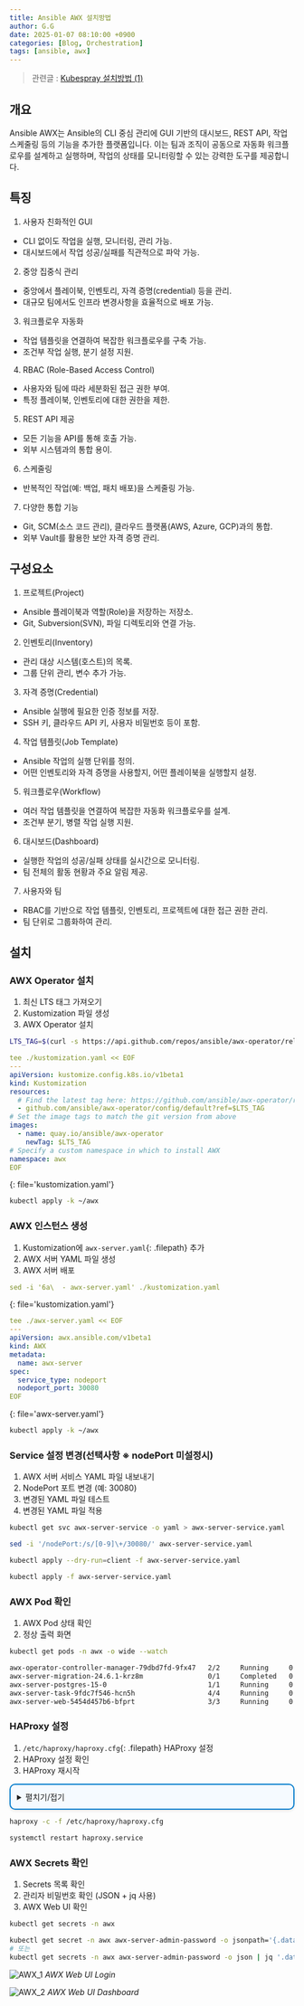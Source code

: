```yaml
---
title: Ansible AWX 설치방법
author: G.G
date: 2025-01-07 08:10:00 +0900
categories: [Blog, Orchestration]
tags: [ansible, awx]
---
```


> 관련글 :
> [ Kubespray 설치방법 (1)](https://heaths2.github.io/posts/kubespray_install/)

## 개요
Ansible AWX는 Ansible의 CLI 중심 관리에 GUI 기반의 대시보드, REST API, 작업 스케줄링 등의 기능을 추가한 플랫폼입니다. 이는 팀과 조직이 공동으로 자동화 워크플로우를 설계하고 실행하며, 작업의 상태를 모니터링할 수 있는 강력한 도구를 제공합니다.

## 특징
1. 사용자 친화적인 GUI
- CLI 없이도 작업을 실행, 모니터링, 관리 가능.
- 대시보드에서 작업 성공/실패를 직관적으로 파악 가능.

2. 중앙 집중식 관리
- 중앙에서 플레이북, 인벤토리, 자격 증명(credential) 등을 관리.
- 대규모 팀에서도 인프라 변경사항을 효율적으로 배포 가능.

3. 워크플로우 자동화
- 작업 템플릿을 연결하여 복잡한 워크플로우를 구축 가능.
- 조건부 작업 실행, 분기 설정 지원.

4. RBAC (Role-Based Access Control)
- 사용자와 팀에 따라 세분화된 접근 권한 부여.
- 특정 플레이북, 인벤토리에 대한 권한을 제한.

5. REST API 제공
- 모든 기능을 API를 통해 호출 가능.
- 외부 시스템과의 통합 용이.

6. 스케줄링
- 반복적인 작업(예: 백업, 패치 배포)을 스케줄링 가능.

7. 다양한 통합 기능
- Git, SCM(소스 코드 관리), 클라우드 플랫폼(AWS, Azure, GCP)과의 통합.
- 외부 Vault를 활용한 보안 자격 증명 관리.

## 구성요소
1. 프로젝트(Project)
- Ansible 플레이북과 역할(Role)을 저장하는 저장소.
- Git, Subversion(SVN), 파일 디렉토리와 연결 가능.

2. 인벤토리(Inventory)
- 관리 대상 시스템(호스트)의 목록.
- 그룹 단위 관리, 변수 추가 가능.

3. 자격 증명(Credential)
- Ansible 실행에 필요한 인증 정보를 저장.
- SSH 키, 클라우드 API 키, 사용자 비밀번호 등이 포함.

4. 작업 템플릿(Job Template)
- Ansible 작업의 실행 단위를 정의.
- 어떤 인벤토리와 자격 증명을 사용할지, 어떤 플레이북을 실행할지 설정.

5. 워크플로우(Workflow)
- 여러 작업 템플릿을 연결하여 복잡한 자동화 워크플로우를 설계.
- 조건부 분기, 병렬 작업 실행 지원.

6. 대시보드(Dashboard)
- 실행한 작업의 성공/실패 상태를 실시간으로 모니터링.
- 팀 전체의 활동 현황과 주요 알림 제공.

7. 사용자와 팀
- RBAC를 기반으로 작업 템플릿, 인벤토리, 프로젝트에 대한 접근 권한 관리.
- 팀 단위로 그룹화하여 관리.

## 설치

### AWX Operator 설치
1. 최신 LTS 태그 가져오기
2. Kustomization 파일 생성
3. AWX Operator 설치

```bash
LTS_TAG=$(curl -s https://api.github.com/repos/ansible/awx-operator/releases/latest | grep tag_name | cut -d '"' -f 4)
```

```yaml
tee ./kustomization.yaml << EOF
---
apiVersion: kustomize.config.k8s.io/v1beta1
kind: Kustomization 
resources:
  # Find the latest tag here: https://github.com/ansible/awx-operator/releases
  - github.com/ansible/awx-operator/config/default?ref=$LTS_TAG
# Set the image tags to match the git version from above 
images:
  - name: quay.io/ansible/awx-operator 
    newTag: $LTS_TAG
# Specify a custom namespace in which to install AWX
namespace: awx
EOF
```
{: file='kustomization.yaml'}

```bash
kubectl apply -k ~/awx
```

### AWX 인스턴스 생성
1. Kustomization에 `awx-server.yaml`{: .filepath} 추가
2. AWX 서버 YAML 파일 생성
3. AWX 서버 배포

```yaml
sed -i '6a\  - awx-server.yaml' ./kustomization.yaml
```
{: file='kustomization.yaml'}

```yaml
tee ./awx-server.yaml << EOF
---
apiVersion: awx.ansible.com/v1beta1
kind: AWX
metadata:
  name: awx-server
spec:
  service_type: nodeport
  nodeport_port: 30080
EOF
```
{: file='awx-server.yaml'}

```bash
kubectl apply -k ~/awx
```

### Service 설정 변경(선택사항 ※ nodePort 미설정시)
1. AWX 서버 서비스 YAML 파일 내보내기
2. NodePort 포트 변경 (예: 30080)
3. 변경된 YAML 파일 테스트
4. 변경된 YAML 파일 적용

```bash
kubectl get svc awx-server-service -o yaml > awx-server-service.yaml
```

```bash
sed -i '/nodePort:/s/[0-9]\+/30080/' awx-server-service.yaml
```

```bash
kubectl apply --dry-run=client -f awx-server-service.yaml
```

```bash
kubectl apply -f awx-server-service.yaml
```

### AWX Pod 확인
1. AWX Pod 상태 확인
2. 정상 출력 화면

```bash
kubectl get pods -n awx -o wide --watch
```

```bash
awx-operator-controller-manager-79dbd7fd-9fx47   2/2     Running     0          66m   10.233.85.12   worker-node01   <none>           <none>
awx-server-migration-24.6.1-krz8m                0/1     Completed   0          82m   10.233.85.11   worker-node01   <none>           <none>
awx-server-postgres-15-0                         1/1     Running     0          85m   10.233.94.6    worker-node02   <none>           <none>
awx-server-task-9fdc7f546-hcn5h                  4/4     Running     0          84m   10.233.94.7    worker-node02   <none>           <none>
awx-server-web-5454d457b6-bfprt                  3/3     Running     0          84m   10.233.85.10   worker-node01   <none>           <none>
```

### HAProxy 설정
1. `/etc/haproxy/haproxy.cfg`{: .filepath} HAProxy 설정
2. HAProxy 설정 확인
3. HAProxy 재시작

<details markdown="block" style="margin: 1em 0; padding: 0.8em; border: 2px solid #007acc; border-radius: 10px; background-color: #f5faff; box-shadow: 0 2px 5px rgba(0, 0, 0, 0.1);">
  <summary>
    펼치기/접기
  </summary>

```bash
#--------------------------------------------------------------------#
# Haproxy settings                                                   #
#--------------------------------------------------------------------#

#--------------------------------------------------------------------#
# Global settings                                                    #
#--------------------------------------------------------------------#
global
	log /dev/log	local0
	log /dev/log	local1 notice
	chroot /var/lib/haproxy
	stats socket /run/haproxy/admin.sock mode 660 level admin expose-fd listeners
	stats timeout 30s
	user haproxy
	group haproxy
	daemon

	# Default SSL material locations
	ca-base /etc/ssl/certs
	crt-base /etc/ssl/private

	# See: https://ssl-config.mozilla.org/#server=haproxy&server-version=2.0.3&config=intermediate
        ssl-default-bind-ciphers ECDHE-ECDSA-AES128-GCM-SHA256:ECDHE-RSA-AES128-GCM-SHA256:ECDHE-ECDSA-AES256-GCM-SHA384:ECDHE-RSA-AES256-GCM-SHA384:ECDHE-ECDSA-CHACHA20-POLY1305:ECDHE-RSA-CHACHA20-POLY1305:DHE-RSA-AES128-GCM-SHA256:DHE-RSA-AES256-GCM-SHA384
        ssl-default-bind-ciphersuites TLS_AES_128_GCM_SHA256:TLS_AES_256_GCM_SHA384:TLS_CHACHA20_POLY1305_SHA256
        ssl-default-bind-options ssl-min-ver TLSv1.2 no-tls-tickets

#--------------------------------------------------------------------#
# Default Configuration                                              #
#--------------------------------------------------------------------#
defaults
        balance source
	log	global
#	mode	http
	option	httplog
	option	dontlognull
        timeout connect 5s
        timeout client  5m
        timeout server  30m
        timeout tunnel  24d

#--------------------------------------------------------------------#
# Frontend Configuration                                             #
#--------------------------------------------------------------------#
frontend k8s_api_front
        mode    tcp
        bind    *:8383
#        bind    *:6443 ssl crt /etc/haproxy/ssl/server.pem alpn h2,http/1.1
        option  tcplog

        # Access Control List
        tcp-request connection accept if { src 127.0.0.1 }
        tcp-request connection accept if { src 10.1.81.0/24 }
        tcp-request connection reject

        # Backend Access Control List
        use_backend k8s_api_back

frontend k8s_awx_front
        mode    http
        bind    *:80
#        bind    *:6443 ssl crt /etc/haproxy/ssl/server.pem alpn h2,http/1.1
        option  httplog
        option  forwardfor
        option  http-server-close

        # Access Control List
        http-request deny if !{ src 127.0.0.1 } !{ src 10.1.81.0/24 } !{ src 220.85.21.35/32 } !{ src 172.16.0.0/24 }

        # Backend Access Control List
        use_backend k8s_awx_back
#--------------------------------------------------------------------#
# BackEnd Platform Configuration                                     #
#--------------------------------------------------------------------#
backend k8s_api_back
        mode    tcp
        balance source
        option log-health-checks
        default-server check inter 5s fastinter 1s rise 2 fall 3

        server control-node01 10.1.81.241:6443
        server control-node02 10.1.81.242:6443
        server control-node03 10.1.81.243:6443

backend k8s_awx_back
        mode    http
        balance roundrobin
        option log-health-checks
        default-server check inter 5s fastinter 1s rise 2 fall 3

        server control-node01 10.1.81.241:30080
        server control-node02 10.1.81.242:30080
        server control-node03 10.1.81.243:30080
#--------------------------------------------------------------------#
# HAProxy Monitoring Configuration                                   #
#--------------------------------------------------------------------#
listen stats
	mode	http
        bind    *:32000
        stats enable
        stats realm Kubernetes Haproxy       # 브라우저 타이틀
        stats uri /                          # stat 를 제공할 URI
        # 접근 제한 설정
        http-request deny if !{ src 127.0.0.1 } !{ src 10.1.81.0/24 } !{ src 220.85.21.35/32 } !{ src 172.16.0.0/24 }
        # 사용자 인증 ACL 설정
        acl Auth http_auth(crdentials)
        http-request auth if !Auth

# 사용자 목록
userlist crdentials
        user k8s_mon password $5$Ku7NZ.d3iw6zGckc$hHJ0RV.rjwhKDjhpdzAaJcZeOsFphxynEfguUK9OG99
```

</details>

```bash
haproxy -c -f /etc/haproxy/haproxy.cfg
```

```bash
systemctl restart haproxy.service
```

### AWX Secrets 확인
1. Secrets 목록 확인
2. 관리자 비밀번호 확인 (JSON + jq 사용)
3. AWX Web UI 확인

```bash
kubectl get secrets -n awx
```

```bash
kubectl get secret -n awx awx-server-admin-password -o jsonpath='{.data.password}' | base64 -d
# 또는
kubectl get secrets -n awx awx-server-admin-password -o json | jq '.data.password' | xargs | base64 -d
```

![AWX_1](/assets/img/2025-01-07/AWX_1.png)
_AWX Web UI Login_

![AWX_2](/assets/img/2025-01-07/AWX_2.png)
_AWX Web UI Dashboard_
